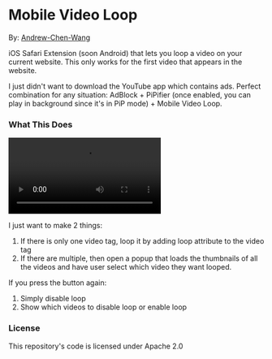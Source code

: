 # Mobile Video Loop

By: [Andrew-Chen-Wang](https://github.com/Andrew-Chen-Wang)

iOS Safari Extension (soon Android) that lets you loop
a video on your current website. This only works
for the first video that appears in the website.

I just didn't want to download the YouTube app which
contains ads. Perfect combination for any situation:
AdBlock + PiPifier (once enabled, you can play in 
background since it's in PiP mode) + Mobile Video Loop.

### What This Does

![demo](./media/demo.MP4)

I just want to make 2 things:

1. If there is only one video tag, loop it by adding loop attribute to the video tag
2. If there are multiple, then open a popup that loads the thumbnails of all the videos and have user select which video they want looped.

If you press the button again:

1. Simply disable loop
2. Show which videos to disable loop or enable loop

### License

This repository's code is licensed under Apache 2.0
